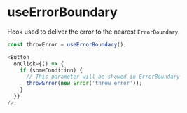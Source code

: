 # useErrorBoundary

Hook used to deliver the error to the nearest `ErrorBoundary`.

```typescript
const throwError = useErrorBoundary();

<Button
  onClick={() => {
    if (someCondition) {
      // This parameter will be showed in ErrorBoundary
      throwError(new Error('throw error'));
    }
  }}
/>;
```
